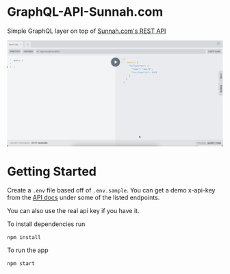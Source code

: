 # GraphQL-API-Sunnah.com

Simple GraphQL layer on top of [Sunnah.com's REST API](https://sunnah.api-docs.io/1.0/getting-started)

![GraphQL Playground demo](demo.gif)

# Getting Started

Create a `.env` file based off of `.env.sample`. You can get a demo x-api-key from the [API docs](https://sunnah.api-docs.io/1.0/getting-started) under some of the listed endpoints.

You can also use the real api key if you have it.

To install dependencies run

```
npm install
```

To run the app

```
npm start
```
